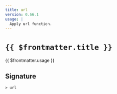 ```yaml
---
title: url
version: 0.66.1
usage: |
  Apply url function.
---
```


# <code>{{ $frontmatter.title }}</code>

<div style='white-space: pre-wrap;'>{{ $frontmatter.usage }}</div>

## Signature

```> url ```
